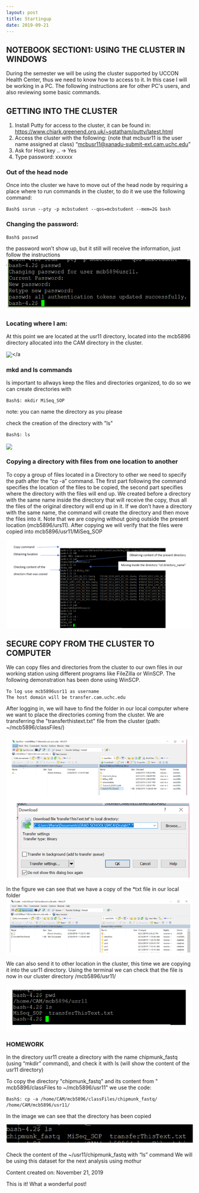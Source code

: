 ```yaml
---
layout: post
title: Startingup
date: 2019-09-21
---
```


## NOTEBOOK SECTION1: USING THE CLUSTER IN WINDOWS 

During the semester we will be using the cluster supported by UCCON Health Center, thus we need to know how to access to it. In this case I will be working in a PC. The following instructions are for other PC's users, and also reviewing some basic commands.

## GETTING INTO THE CLUSTER
1. Install Putty for access to the cluster, it can be found in: https://www.chiark.greenend.org.uk/~sgtatham/putty/latest.html
2. Access the cluster with the following: (note that mcbusr11 is the user name assigned at class) “mcbusr11@xanadu-submit-ext.cam.uchc.edu”
2. Ask for Host key .. -> Yes
3. Type password: xxxxxx 

### Out of the head node
Once into the cluster we have to move out of the head node by requiring a place where to run commands in the cluster, to do it we use the following command:
  
    Bash$ ssrun --pty -p mcbstudent --qos=mcbstudent --mem=2G bash

### Changing the password:

    Bash$ passwd

the password won’t show up, but it still will receive the information, just follow the instructions
<img align="center" src="/IMAGES/psswdchange.PNG"/></a>

### Locating where I am:

At this point we are located at the usr11 directory, located into the mcb5896 directory allocated into the CAM directory in the cluster. <br>

<img align="center" src="/IMAGES/LOCATING.PNG"/></a
>
### mkd and ls commands

Is important to allways keep the files and directories organized, to do so we can create directories with

    Bash$: mkdir MiSeq_SOP
  
note: you can name the directory as you please

check the creation of the directory with "ls"

    Bash$: ls

<img align="center" src="/IMAGES/mkandls.PNG"/></a>


### Copying a directory with files from one location to another

To copy a group of files located in a Directory to other we need to specify the path after the “cp -a” command. The first part following the command specifies the location of the files to be copied, the second part specifies where the directory with the files will end up. We created before a directory with the same name inside the directory that will receive the copy, thus all the files of the original directory will end up in it. If we don’t have a directory with the same name, the command will create the directory and then move the files into it. Note that we are copying without going outside the present location (mcb5896/urs11).
After copying we will verify that the files were copied into mcb5896/usr11/MiSeq_SOP

<img align="center" src="/IMAGES/copyingfigure.PNG"/></a>


## SECURE COPY FROM THE CLUSTER TO COMPUTER

We can copy files and directories from the cluster to our own files in our working station using different programs like FileZilla or WinSCP. The following demonstration has been done using WinSCP.

    To log use mcb5896usr11 as username
    The host domain will be transfer.cam.uchc.edu
    
After logging in, we will have to find the folder in our local computer where we want to place the directories coming from the cluster.
We are transferring the "transferthistext.txt" file from the cluster (path:  ~/mcb5896/classFiles/)

<img align="center" src="/IMAGES/transferwiscp.PNG"/></a>
<img align="center" src="/IMAGES/transfer2.PNG"/></a>

In the figure we can see that we have a copy of the *txt file in our local folder
<img align="center" src="/IMAGES/transferconfirmation.PNG"/></a>

We can also send it to other location in the cluster, this time we are copying it into the usr11 directory. Using the terminal we can check that the file is now in our cluster directory /mcb5896/usr11/

<img align="center" src="/IMAGES/chekingtrasnferintocluster.PNG"/></a>


### HOMEWORK

In the directory usr11 create a directory with the name chipmunk_fastq (using “mkdir” command), and check it with ls (will show the content of the usr11 directory)

To copy the directory "chipmunk_fastq" and its content from " mcb5896/classFiles to ~/mcb5896/usr11" we use the code:

    Bash$: cp -a /home/CAM/mcb5896/classFiles/chipmunk_fastq/ /home/CAM/mcb5896/usr11/
    
In the image we can see that the directory has been copied

<img align="center" src="/IMAGES/chipmunkdir.PNG"/></a>

Check the content of the ~/usr11/chipmunk_fastq with “ls” command
We will be using this dataset for the next analysis using mothur

Content created on: November 21, 2019

This is it!
What a wonderful post!
